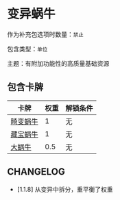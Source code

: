 # 变异蜗牛

作为补充包选项时数量：`禁止`

包含类型：`单位`

主题：有附加功能性的高质量基础资源

## 包含卡牌

卡牌 | 权重 | 解锁条件
--- | --- | ---
[畸变蜗牛](../卡牌/畸变蜗牛.md) | 1 | 无
[藏宝蜗牛](../卡牌/藏宝蜗牛.md) | 1 | 无
[大蜗牛](../卡牌/大蜗牛.md) | 0.5 | 无

## CHANGELOG

- [1.1.8] 从变异中拆分，重平衡了权重
